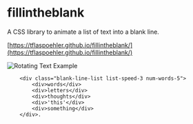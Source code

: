 # fillintheblank
A CSS library to animate a list of text into a blank line.

[https://tflaspoehler.github.io/fillintheblank/](https://tflaspoehler.github.io/fillintheblank/)

![Rotating Text Example](https://fillintheblank.github.com/readme.gif)


```this sentence starts with
    <div class="blank-line-list list-speed-3 num-words-5">
        <div>words</div>
        <div>letters</div>
        <div>thoughts</div>
        <div>'this'</div>
        <div>something</div>
    </div>.
```

